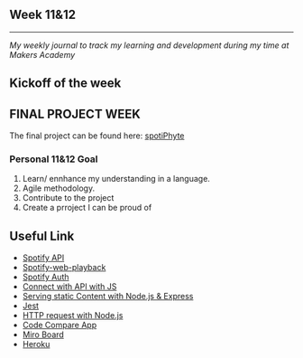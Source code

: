 ## Week 11&12

---
_My weekly journal to track my learning and development during my time at Makers Academy_

Kickoff of the week
---
## FINAL PROJECT WEEK
The final project can be found here:  [spotiPhyte](https://github.com/SilverLongjohns/spotiPhyte)

### Personal 11&12 Goal
1. Learn/ ennhance my understanding in a language.
2. Agile methodology.
3. Contribute to the project
5. Create a prroject I can be proud of


## Useful Link
- [Spotify API](https://developer.spotify.com/documentation/web-api/quick-start/)
- [Spotify-web-playback](https://glitch.com/~spotify-web-playback)
- [Spotify Auth](https://github.com/spotify/web-api-auth-examples/blob/master/authorization_code/app.js)
- [Connect with API with JS](https://www.taniarascia.com/how-to-connect-to-an-api-with-javascript/)
- [Serving static Content with Node.js & Express](http://cassandrawilcox.me/serving-static-content-node-js-express/)
- [Jest](https://jestjs.io/docs/en/getting-started)
- [HTTP request with Node.js](https://www.valentinog.com/blog/http-js/)
- [Code Compare App](https://www.diffchecker.com/diff)
- [Miro Board](https://miro.com/app/board/o9J_kl8fXms=/)
- [Heroku](https://devcenter.heroku.com/articles/config-vars)